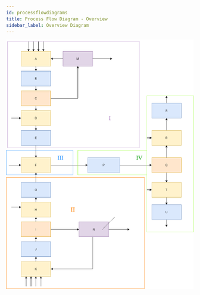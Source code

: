 ```yaml
---
id: processflowdiagrams
title: Process Flow Diagram - Overview
sidebar_label: Overview Diagram
---
```


![secondtofirstprobp1](../assets/processtotalover.png)